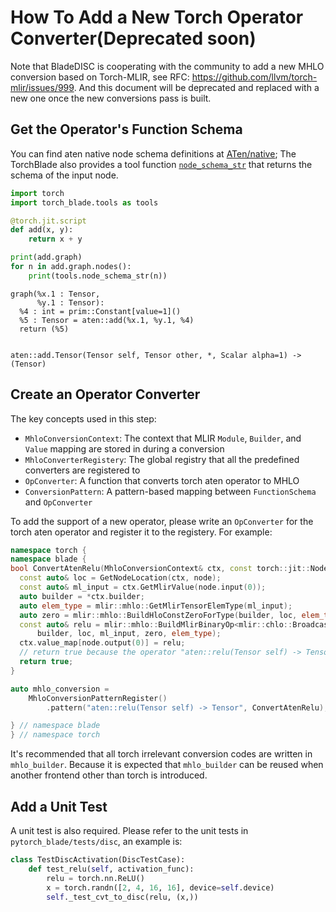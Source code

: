 # How To Add a New Torch Operator Converter(Deprecated soon)

Note that BladeDISC is cooperating with the community to add a new MHLO
conversion based on Torch-MLIR, see RFC:
https://github.com/llvm/torch-mlir/issues/999. And this document will be
deprecated and replaced with a new one once the new conversions pass is built.

## Get the Operator's Function Schema

You can find aten native node schema definitions at
[ATen/native](https://github.com/pytorch/pytorch/tree/master/aten/src/ATen/native);
The TorchBlade also provides a tool function
[`node_schema_str`](https://github.com/alibaba/BladeDISC/blob/main/pytorch_blade/src/compiler/jit/tool_funcs.cpp#L110)
that returns the schema of the input node.

```python
import torch
import torch_blade.tools as tools

@torch.jit.script
def add(x, y):
    return x + y

print(add.graph)
for n in add.graph.nodes():
    print(tools.node_schema_str(n))
```

```text
graph(%x.1 : Tensor,
      %y.1 : Tensor):
  %4 : int = prim::Constant[value=1]()
  %5 : Tensor = aten::add(%x.1, %y.1, %4)
  return (%5)


aten::add.Tensor(Tensor self, Tensor other, *, Scalar alpha=1) -> (Tensor)
```

## Create an Operator Converter

The key concepts used in this step:

- `MhloConversionContext`: The context that MLIR `Module`, `Builder`, and
  `Value` mapping are stored in during a conversion
- `MhloConverterRegistery`: The global registry that all the predefined
  converters are registered to
- `OpConverter`: A function that converts torch aten operator to MHLO
- `ConversionPattern`: A pattern-based mapping between `FunctionSchema` and
  `OpConverter`

To add the support of a new operator, please write an `OpConverter` for the
torch aten operator and register it to the registery. For example:

```C++
namespace torch {
namespace blade {
bool ConvertAtenRelu(MhloConversionContext& ctx, const torch::jit::Node& node) {
  const auto& loc = GetNodeLocation(ctx, node);
  const auto& ml_input = ctx.GetMlirValue(node.input(0));
  auto builder = *ctx.builder;
  auto elem_type = mlir::mhlo::GetMlirTensorElemType(ml_input);
  auto zero = mlir::mhlo::BuildHloConstZeroForType(builder, loc, elem_type);
  const auto& relu = mlir::mhlo::BuildMlirBinaryOp<mlir::chlo::BroadcastMaxOp>(
      builder, loc, ml_input, zero, elem_type);
  ctx.value_map[node.output(0)] = relu;
  // return true because the operator "aten::relu(Tensor self) -> Tensor" is supported
  return true;
}

auto mhlo_conversion =
    MhloConversionPatternRegister()
        .pattern("aten::relu(Tensor self) -> Tensor", ConvertAtenRelu);

} // namespace blade
} // namespace torch
```

It's recommended that all torch irrelevant conversion codes are written in
`mhlo_builder`. Because it is expected that `mhlo_builder` can be reused when
another frontend other than torch is introduced.

## Add a Unit Test

A unit test is also required. Please refer to the unit tests in
`pytorch_blade/tests/disc`, an example is:

```python
class TestDiscActivation(DiscTestCase):
    def test_relu(self, activation_func):
        relu = torch.nn.ReLU()
        x = torch.randn([2, 4, 16, 16], device=self.device)
        self._test_cvt_to_disc(relu, (x,))

```
